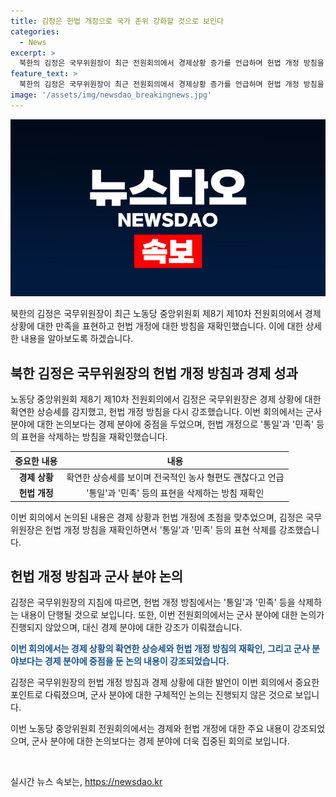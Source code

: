 ```yaml
---
title: 김정은 헌법 개정으로 국가 존위 강화할 것으로 보인다
categories:
  - News
excerpt: >
  북한의 김정은 국무위원장이 최근 전원회의에서 경제상황 증가를 언급하며 헌법 개정 방침을 재확인했다. 헌법 개정에서 인민회의 상임위원회에 공개할 가능성도 제기됐으며, 군사 분야 강조는 줄였으나 경제에 대한 논의는 강조됐다. 김 위원장은 경제의 상승세를 강조하며, 여성이 노동당 전문부서장으로 처음 기용된 것도 확인됐다.
feature_text: >
  북한의 김정은 국무위원장이 최근 전원회의에서 경제상황 증가를 언급하며 헌법 개정 방침을 재확인했다. 헌법 개정에서 인민회의 상임위원회에 공개할 가능성도 제기됐으며, 군사 분야 강조는 줄였으나 경제에 대한 논의는 강조됐다. 김 위원장은 경제의 상승세를 강조하며, 여성이 노동당 전문부서장으로 처음 기용된 것도 확인됐다.
image: '/assets/img/newsdao_breakingnews.jpg'
---
```


<p><img src="/assets/img/newsdao_breakingnews.jpg" alt="firstkoreanews 속보" /></p>

<p>북한의 김정은 국무위원장이 최근 노동당 중앙위원회 제8기 제10차 전원회의에서 경제 상황에 대한 만족을 표현하고 헌법 개정에 대한 방침을 재확인했습니다. 이에 대한 상세한 내용을 알아보도록 하겠습니다.</p>

<h2 data-ke-size="size26">북한 김정은 국무위원장의 헌법 개정 방침과 경제 성과</h2>

<p data-ke-size="size16">노동당 중앙위원회 제8기 제10차 전원회의에서 김정은 국무위원장은 경제 상황에 대한 확연한 상승세를 감지했고, 헌법 개정 방침을 다시 강조했습니다. 이번 회의에서는 군사 분야에 대한 논의보다는 경제 분야에 중점을 두었으며, 헌법 개정으로 '통일'과 '민족' 등의 표현을 삭제하는 방침을 재확인했습니다.</p>

<table>
<thead>
<tr>
<th>중요한 내용</th>
<th>내용</th>
</tr>
</thead>
<tbody>
<tr>
<td style="text-align: center; height: 17px;"><b>경제 상황</b></td>
<td style="text-align: center; height: 17px;">확연한 상승세를 보이며 전국적인 농사 형편도 괜찮다고 언급</td>
</tr>
<tr>
<td style="text-align: center; height: 17px;"><b>헌법 개정</b></td>
<td style="text-align: center; height: 17px;">'통일'과 '민족' 등의 표현을 삭제하는 방침 재확인</td>
</tr>
</tbody>
</table>

<p>이번 회의에서 논의된 내용은 경제 상황과 헌법 개정에 초점을 맞추었으며, 김정은 국무위원장은 헌법 개정 방침을 재확인하면서 '통일'과 '민족' 등의 표현 삭제를 강조했습니다.</p>

<h2 data-ke-size="size26">헌법 개정 방침과 군사 분야 논의</h2>

<p data-ke-size="size16">김정은 국무위원장의 지침에 따르면, 헌법 개정 방침에서는 '통일'과 '민족' 등을 삭제하는 내용이 단행될 것으로 보입니다. 또한, 이번 전원회의에서는 군사 분야에 대한 논의가 진행되지 않았으며, 대신 경제 분야에 대한 강조가 이뤄졌습니다.</p>

<p data-ke-size="size16"><b><span style="color: #1a5490;">이번 회의에서는 경제 상황의 확연한 상승세와 헌법 개정 방침의 재확인, 그리고 군사 분야보다는 경제 분야에 중점을 둔 논의 내용이 강조되었습니다.</span></b></p>

<p>김정은 국무위원장의 헌법 개정 방침과 경제 상황에 대한 발언이 이번 회의에서 중요한 포인트로 다뤄졌으며, 군사 분야에 대한 구체적인 논의는 진행되지 않은 것으로 보입니다.</p>

<p>이번 노동당 중앙위원회 전원회의에서는 경제와 헌법 개정에 대한 주요 내용이 강조되었으며, 군사 분야에 대한 논의보다는 경제 분야에 더욱 집중된 회의로 보입니다. <p data-ke-size="size16">&nbsp;</p></p>
실시간 뉴스 속보는, <a href="https://newsdao.kr" rel="dofollow">https://newsdao.kr</a>


